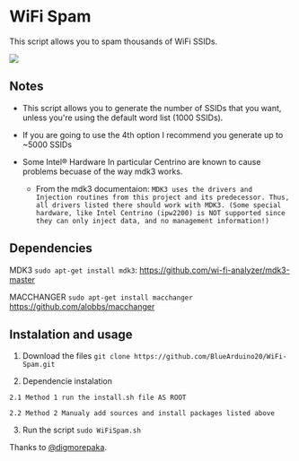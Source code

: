 # WiFi Spam
This script allows you to spam thousands of WiFi SSIDs.

<img src="https://raw.githubusercontent.com/BlueArduino20/WiFi-Spam/master/Screnshot_02.png">

## Notes

- This script allows you to generate the number of SSIDs that you want, unless you're using the default word list (1000 SSIDs).

- If you are going to use the 4th option I recommend you generate up to ~5000 SSIDs

- Some Intel® Hardware In particular Centrino are known to cause problems becuase of the way mdk3 works.

  - From the mdk3 documentaion: 
`MDK3 uses the drivers and Injection routines from this project and its predecessor. Thus, all drivers listed there should work with MDK3. (Some special hardware, like Intel Centrino (ipw2200) is NOT supported since they can only inject data, and no management information!)`

## Dependencies

MDK3 `sudo apt-get install mdk3`: https://github.com/wi-fi-analyzer/mdk3-master

MACCHANGER `sudo apt-get install macchanger` https://github.com/alobbs/macchanger

## Instalation and usage

  1. Download the files `git clone https://github.com/BlueArduino20/WiFi-Spam.git`

  2. Dependencie instalation

    2.1 Method 1 run the install.sh file AS ROOT

    2.2 Method 2 Manualy add sources and install packages listed above

  3. Run the script `sudo WiFiSpam.sh`
  
Thanks to <a href="https://github.com/digmorepaka">@digmorepaka</a>.
